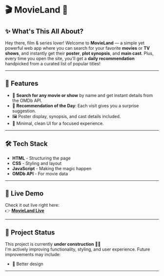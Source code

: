 # 🎬 MovieLand 🍿

## ✨ What's This All About?

Hey there, film & series lover! Welcome to **MovieLand** — a simple yet powerful web app where you can search for your favorite **movies** or **TV shows**, and instantly get their **poster**, **plot synopsis**, and **main cast**. Plus, every time you open the site, you'll get a **daily recommendation** handpicked from a curated list of popular titles!

---

## 🔎 Features

- 🎥 **Search for any movie or show** by name and get instant details from the OMDb API.
- 🌟 **Recommendation of the Day**: Each visit gives you a surprise suggestion.
- 🖼️ Poster display, synopsis, and cast details included.
- 🧠 Minimal, clean UI for a focused experience.

---

## 🛠️ Tech Stack

- **HTML** - Structuring the page  
- **CSS** - Styling and layout  
- **JavaScript** - Making the magic happen  
- **OMDb API** - For movie data  

---

## 🚀 Live Demo

Check it out live right here:  
👉 **[MovieLand Live](https://doriacasta123.github.io/MovieLand/)**


---

## 🚧 Project Status

This project is currently **under construction** 👷‍♀️  
I'm actively improving functionality, styling, and user experience. Future improvements may include:
 
- 🎨 Better design

---


